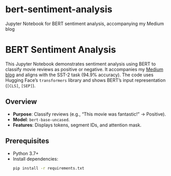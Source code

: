 # bert-sentiment-analysis
Jupyter Notebook for BERT sentiment analysis, accompanying my Medium blog
# BERT Sentiment Analysis

This Jupyter Notebook demonstrates sentiment analysis using BERT to classify movie reviews as positive or negative. It accompanies my [Medium blog](#)  and aligns with the SST-2 task (94.9% accuracy). The code uses Hugging Face’s `transformers` library and shows BERT’s input representation (`[CLS]`, `[SEP]`).

## Overview
- **Purpose**: Classify reviews (e.g., “This movie was fantastic!” → Positive).
- **Model**: `bert-base-uncased`.
- **Features**: Displays tokens, segment IDs, and attention mask.

## Prerequisites
- Python 3.7+
- Install dependencies:
  ```bash
  pip install -r requirements.txt
